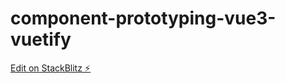# component-prototyping-vue3-vuetify

[Edit on StackBlitz ⚡️](https://stackblitz.com/edit/vue3-vuetify-starter-ry6wfv)